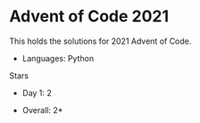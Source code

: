 # Advent of Code 2021

This holds the solutions for 2021 Advent of Code.

- Languages: Python

Stars 
- Day 1:  2 

- Overall: 2*